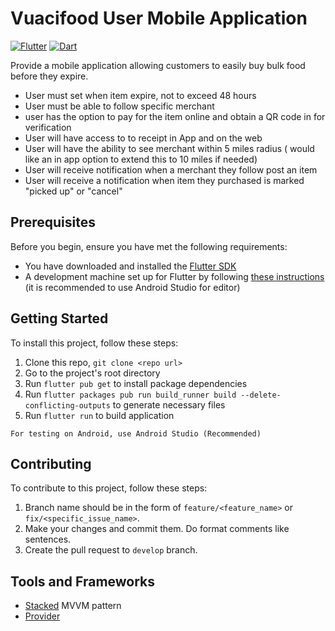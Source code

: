 # Vuacifood User Mobile Application

[![Flutter](https://img.shields.io/badge/Flutter-2.0.2-blue.svg)](https://flutter.dev/)
[![Dart](https://img.shields.io/badge/dart-2.12.1-green.svg)](https://dart.dev/)

Provide a mobile application allowing customers to easily buy bulk food before they expire.
- User must set when item expire, not to exceed 48 hours
- User must be able to follow specific merchant
- user has the option to pay for the item online and obtain a QR code in for verification
- User will have access to to receipt in App and on the web
- User will have the ability to see merchant within 5 miles radius ( would like an in app option to extend this to 10 miles if needed)
- User will receive notification when a merchant they follow post an item
- User will receive a notification when item they purchased is marked "picked up" or "cancel"

## Prerequisites

Before you begin, ensure you have met the following requirements:
* You have downloaded and installed the [Flutter SDK](https://flutter.dev/docs/get-started/install)
* A development machine set up for Flutter by following [these instructions](https://flutter.dev/docs/get-started/editor?tab=androidstudio) (it is recommended to use Android Studio for editor)

## Getting Started

To install this project, follow these steps:

1. Clone this repo, `git clone <repo url>`
2. Go to the project's root directory
3. Run `flutter pub get` to install package dependencies
4. Run `flutter packages pub run build_runner build --delete-conflicting-outputs` to generate necessary files
5. Run `flutter run` to build application

```
For testing on Android, use Android Studio (Recommended)
```

## Contributing
To contribute to this project, follow these steps:

1. Branch name should be in the form of `feature/<feature_name>` or `fix/<specific_issue_name>`.
2. Make your changes and commit them. Do format comments like sentences.
3. Create the pull request to `develop` branch.

## Tools and Frameworks

- [Stacked](https://pub.dev/packages/stacked) MVVM pattern
- [Provider](https://pub.dev/packages/provider)


